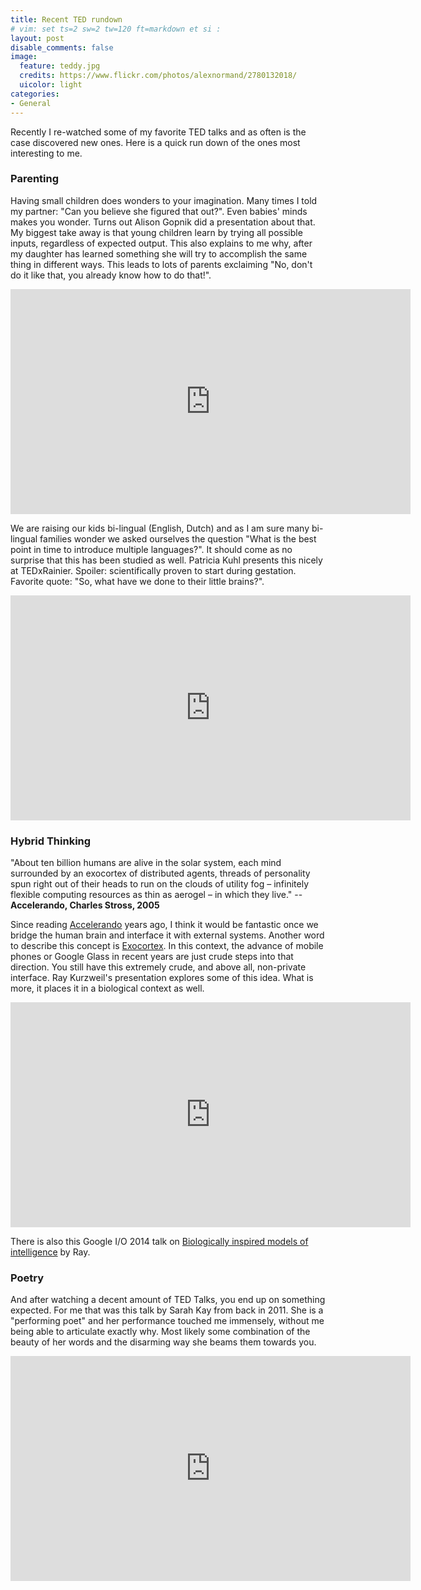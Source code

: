 ```yaml
---
title: Recent TED rundown
# vim: set ts=2 sw=2 tw=120 ft=markdown et si :
layout: post
disable_comments: false
image:
  feature: teddy.jpg
  credits: https://www.flickr.com/photos/alexnormand/2780132018/
  uicolor: light
categories:
- General
---
```


Recently I re-watched some of my favorite TED talks and as often is the case
discovered new ones. Here is a quick run down of the ones most interesting to
me.

### Parenting
Having small children does wonders to your imagination. Many times I told my
partner: "Can you believe she figured that out?". Even babies' minds makes
you wonder. Turns out Alison Gopnik did a presentation about that. My biggest
take away is that young children learn by trying all possible inputs,
regardless of expected output. This also explains to me why, after my
daughter has learned something she will try to accomplish the same thing in
different ways. This leads to lots of parents exclaiming "No, don't do it like
that, you already know how to do that!".

<iframe src="http://embed.ted.com/talks/alison_gopnik_what_do_babies_think.html" width="640" height="360" frameborder="0" scrolling="no" webkitAllowFullScreen mozallowfullscreen allowFullScreen></iframe>

We are raising our kids bi-lingual (English, Dutch) and as I am sure many
bi-lingual families wonder we asked ourselves the question "What is the best
point in time to introduce multiple languages?". It should come as no surprise
that this has been studied as well. Patricia Kuhl presents this nicely at
TEDxRainier. Spoiler: scientifically proven to start during gestation. Favorite
quote: "So, what have we done to their little brains?".

<iframe src="http://embed.ted.com/talks/patricia_kuhl_the_linguistic_genius_of_babies.html" width="640" height="360" frameborder="0" scrolling="no" webkitAllowFullScreen mozallowfullscreen allowFullScreen></iframe>

### Hybrid Thinking
"About ten billion humans are alive in the solar system, each mind surrounded by
an exocortex of distributed agents, threads of personality spun right out of
their heads to run on the clouds of utility fog – infinitely flexible computing
resources as thin as aerogel – in which they live."
-- __Accelerando, Charles Stross, 2005__

Since reading [Accelerando](http://en.wikipedia.org/wiki/Accelerando) years
ago, I think it would be fantastic once we bridge the human brain and interface
it with external systems. Another word to describe this concept is
[Exocortex](http://en.wikipedia.org/wiki/Exocortex). In this context, the
advance of mobile phones or Google Glass in recent years are just crude steps
into that direction. You still have this extremely crude, and above all,
non-private interface. Ray Kurzweil's presentation explores some of this idea.
What is more, it places it in a biological context as well.

<iframe src="http://embed.ted.com/talks/ray_kurzweil_get_ready_for_hybrid_thinking.html" width="640" height="360" frameborder="0" scrolling="no" webkitAllowFullScreen mozallowfullscreen allowFullScreen></iframe>

There is also this Google I/O 2014 talk on [Biologically inspired models of
intelligence](http://youtu.be/MG_nOddk01E?t=3m) by Ray.

### Poetry
And after watching a decent amount of TED Talks, you end up on something
expected. For me that was this talk by Sarah Kay from back in 2011. She is a
"performing poet" and her performance touched me immensely, without me being
able to articulate exactly why. Most likely some combination of the beauty of
her words and the disarming way she beams them towards you.

<iframe src="http://embed.ted.com/talks/sarah_kay_if_i_should_have_a_daughter.html" width="640" height="360" frameborder="0" scrolling="no" webkitAllowFullScreen mozallowfullscreen allowFullScreen></iframe>

